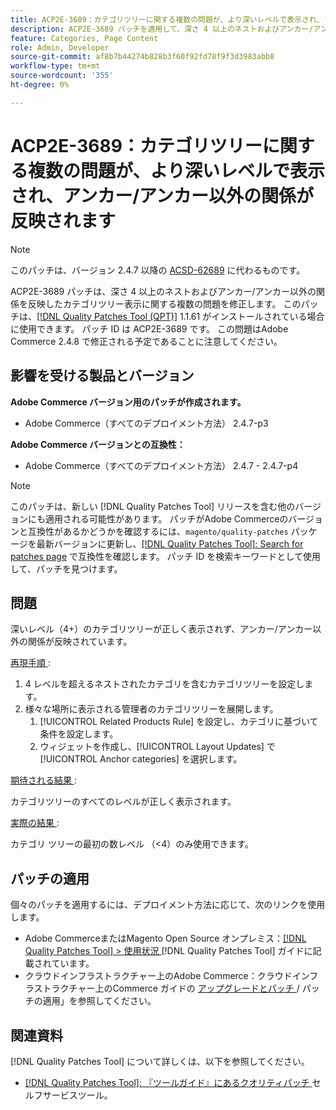 ```yaml
---
title: ACP2E-3689：カテゴリツリーに関する複数の問題が、より深いレベルで表示され、アンカー/アンカー以外の関係が反映されます
description: ACP2E-3689 パッチを適用して、深さ 4 以上のネストおよびアンカー/アンカー以外の関係の反映にカテゴリツリーが表示されるAdobe Commerceの問題を修正してください。
feature: Categories, Page Content
role: Admin, Developer
source-git-commit: af8b7b44274b828b3f60f92fd78f9f3d3983abb8
workflow-type: tm+mt
source-wordcount: '355'
ht-degree: 0%

---
```



# ACP2E-3689：カテゴリツリーに関する複数の問題が、より深いレベルで表示され、アンカー/アンカー以外の関係が反映されます

>[!NOTE]
>
>このパッチは、バージョン 2.4.7 以降の [ACSD-62689](/help/tools/quality-patches-tool/patches-available-in-qpt/v1-1-57/acsd-62689-customer-add-categories-issue-related-product-rules-and-widgets.md) に代わるものです。

ACP2E-3689 パッチは、深さ 4 以上のネストおよびアンカー/アンカー以外の関係を反映したカテゴリツリー表示に関する複数の問題を修正します。 このパッチは、[[!DNL Quality Patches Tool (QPT)]](/help/tools/quality-patches-tool/quality-patches-tool-to-self-serve-quality-patches.md) 1.1.61 がインストールされている場合に使用できます。 パッチ ID は ACP2E-3689 です。 この問題はAdobe Commerce 2.4.8 で修正される予定であることに注意してください。

## 影響を受ける製品とバージョン

**Adobe Commerce バージョン用のパッチが作成されます。**

* Adobe Commerce（すべてのデプロイメント方法） 2.4.7-p3

**Adobe Commerce バージョンとの互換性：**

* Adobe Commerce（すべてのデプロイメント方法） 2.4.7 - 2.4.7-p4

>[!NOTE]
>
>このパッチは、新しい [!DNL Quality Patches Tool] リリースを含む他のバージョンにも適用される可能性があります。 パッチがAdobe Commerceのバージョンと互換性があるかどうかを確認するには、`magento/quality-patches` パッケージを最新バージョンに更新し、[[!DNL Quality Patches Tool]: Search for patches page](https://experienceleague.adobe.com/tools/commerce-quality-patches/index.html) で互換性を確認します。 パッチ ID を検索キーワードとして使用して、パッチを見つけます。

## 問題

深いレベル（4+）のカテゴリツリーが正しく表示されず、アンカー/アンカー以外の関係が反映されています。

<u> 再現手順 </u>:

1. 4 レベルを超えるネストされたカテゴリを含むカテゴリツリーを設定します。
1. 様々な場所に表示される管理者のカテゴリツリーを展開します。
   1. [!UICONTROL Related Products Rule] を設定し、カテゴリに基づいて条件を設定します。
   1. ウィジェットを作成し、[!UICONTROL Layout Updates] で [!UICONTROL Anchor categories] を選択します。

<u> 期待される結果 </u>:

カテゴリツリーのすべてのレベルが正しく表示されます。

<u> 実際の結果 </u>:

カテゴリ ツリーの最初の数レベル （&lt;4）のみ使用できます。

## パッチの適用

個々のパッチを適用するには、デプロイメント方法に応じて、次のリンクを使用します。

* Adobe CommerceまたはMagento Open Source オンプレミス：[[!DNL Quality Patches Tool] > 使用状況 ](/help/tools/quality-patches-tool/usage.md) [!DNL Quality Patches Tool] ガイドに記載されています。
* クラウドインフラストラクチャー上のAdobe Commerce：クラウドインフラストラクチャー上のCommerce ガイドの [ アップグレードとパッチ ](https://experienceleague.adobe.com/docs/commerce-cloud-service/user-guide/develop/upgrade/apply-patches.html)/ パッチの適用」を参照してください。

## 関連資料

[!DNL Quality Patches Tool] について詳しくは、以下を参照してください。

* [[!DNL Quality Patches Tool]: 『ツールガイド』にあるクオリティパッチ ](/help/tools/quality-patches-tool/quality-patches-tool-to-self-serve-quality-patches.md) セルフサービスツール。
